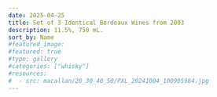 ```yaml
---
date: 2025-04-25
title: Set of 3 Identical Bordeaux Wines from 2003
description: 11.5%, 750 mL.
sort_by: Name
#featured_image: 
#featured: true
#type: gallery
#categories: ["whisky"]
#resources:
#  - src: macallan/20_30_40_50/PXL_20241004_100905984.jpg
---
```

